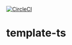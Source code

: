 [![CircleCI](https://circleci.com/gh/w3f/template-ts.svg?style=svg)](https://circleci.com/gh/w3f/template-ts)

# template-ts
